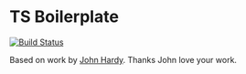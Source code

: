 # TS Boilerplate

[![Build Status](https://travis-ci.org/tec1group/wicked-tec1.svg?branch=master)](https://travis-ci.org/tec1group/wicked-tec1)

Based on work by [John Hardy](https://github.com/jhlagado). Thanks John love your work.
